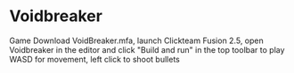 # Voidbreaker
Game
Download VoidBreaker.mfa, launch Clickteam Fusion 2.5, open Voidbreaker in the editor and click "Build and run" in the top toolbar to play
WASD for movement, left click to shoot bullets
